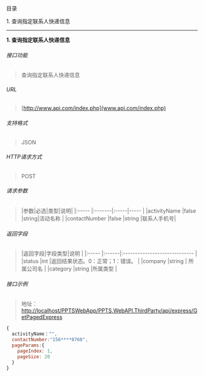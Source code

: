 目录

1\. 查询指定联系人快递信息

---

**1\. 查询指定联系人快递信息**
###### 接口功能
> 查询指定联系人快递信息

###### URL
> [http://www.api.com/index.php](www.api.com/index.php)

###### 支持格式
> JSON

###### HTTP请求方式
> POST

###### 请求参数
> |参数|必选|类型|说明|
|:-----  |:-------|:-----|-----                               |
|activityName    |false    |string|活动名称                          |
|contactNumber    |false    |string   |联系人手机号|

###### 返回字段
> |返回字段|字段类型|说明                              |
|:-----   |:------|:-----------------------------   |
|status   |int    |返回结果状态。0：正常；1：错误。   |
|company  |string | 所属公司名                      |
|category |string |所属类型                         |

###### 接口示例
> 地址：[http://localhost/PPTSWebApp/PPTS.WebAPI.ThirdParty/api/express/GetPagedExpress]()
``` javascript
{
  activityName："",
  contactNumber:"156****8760",
  pageParams:{
    pageIndex: 1, 
    pageSize: 20
  }
}
